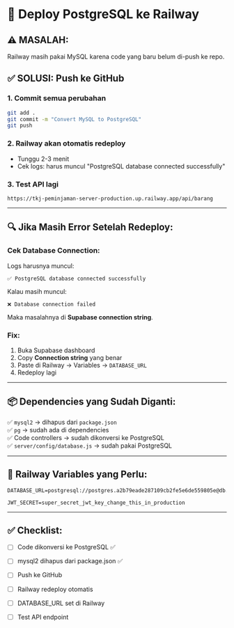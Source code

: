 # 🚀 Deploy PostgreSQL ke Railway

## ⚠️ MASALAH:
Railway masih pakai MySQL karena code yang baru belum di-push ke repo.

## ✅ SOLUSI: Push ke GitHub

### 1. Commit semua perubahan
```bash
git add .
git commit -m "Convert MySQL to PostgreSQL"
git push
```

### 2. Railway akan otomatis redeploy
- Tunggu 2-3 menit
- Cek logs: harus muncul "PostgreSQL database connected successfully"

### 3. Test API lagi
```
https://tkj-peminjaman-server-production.up.railway.app/api/barang
```

---

## 🔍 Jika Masih Error Setelah Redeploy:

### Cek Database Connection:
Logs harusnya muncul:
```
✅ PostgreSQL database connected successfully
```

Kalau masih muncul:
```
❌ Database connection failed
```

Maka masalahnya di **Supabase connection string**.

### Fix:
1. Buka Supabase dashboard
2. Copy **Connection string** yang benar
3. Paste di Railway → Variables → `DATABASE_URL`
4. Redeploy lagi

---

## 📦 Dependencies yang Sudah Diganti:

✅ `mysql2` → dihapus dari `package.json`  
✅ `pg` → sudah ada di dependencies  
✅ Code controllers → sudah dikonversi ke PostgreSQL  
✅ `server/config/database.js` → sudah pakai PostgreSQL  

---

## 🔑 Railway Variables yang Perlu:

```env
DATABASE_URL=postgresql://postgres.a2b79eade287109cb2fe5e6de559805e@db.rqkdwfpjodzmkxxtkcji.supabase.co:5432/postgres

JWT_SECRET=super_secret_jwt_key_change_this_in_production
```

---

## ✅ Checklist:

- [ ] Code dikonversi ke PostgreSQL ✅
- [ ] mysql2 dihapus dari package.json ✅
- [ ] Push ke GitHub
- [ ] Railway redeploy otomatis
- [ ] DATABASE_URL set di Railway
- [ ] Test API endpoint

